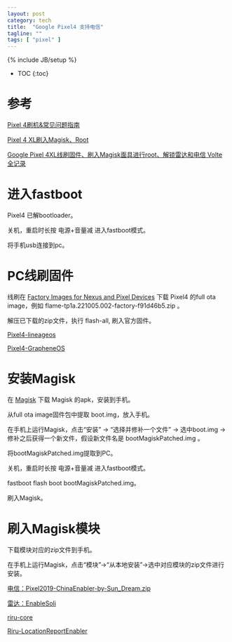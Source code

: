 ```yaml
---
layout: post
category: tech
title:  "Google Pixel4 支持电信"
tagline: ""
tags: [ "pixel" ] 
---
```

{% include JB/setup %}

* TOC
{:toc}

# 参考

[Pixel 4刷机&常见问题指南](https://blog.csdn.net/weixin_45472158/article/details/113461883)

[Pixel 4 XL刷入Magisk、Root](https://sspai.com/post/57923)

[Google Pixel 4XL线刷固件、刷入Magisk面具进行root、解锁雷达和电信 Volte全记录](https://www.kejiwanjia.com/jiaocheng/102516.html)

# 进入fastboot

Pixel4 已解bootloader。

关机，重启时长按 电源+音量减 进入fastboot模式。

将手机usb连接到pc。

# PC线刷固件

线刷在 [Factory Images for Nexus and Pixel Devices](https://developers.google.com/android/images) 下载 Pixel4 的full ota image，例如 flame-tp1a.221005.002-factory-f91d46b5.zip 。

解压已下载的zip文件，执行 flash-all, 刷入官方固件。

[Pixel4-lineageos](https://wiki.lineageos.org/devices/flame/)

[Pixel4-GrapheneOS](https://grapheneos.org/releases#flame-stable)

# 安装Magisk

在 [Magisk](https://github.com/topjohnwu/Magisk/) 下载 Magisk 的apk，安装到手机。

从full ota image固件包中提取 boot.img，放入手机。

在手机上运行Magisk，点击“安装” -> “选择并修补一个文件” -> 选中boot.img -> 修补之后获得一个新文件，假设新文件名是 bootMagiskPatched.img 。

将bootMagiskPatched.img提取到PC。

关机，重启时长按 电源+音量减 进入fastboot模式。

fastboot flash boot bootMagiskPatched.img。

刷入Magisk。

# 刷入Magisk模块

下载模块对应的zip文件到手机。

在手机上运行Magisk，点击“模块”->“从本地安装”->选中对应模块的zip文件进行安装。

[电信：Pixel2019-ChinaEnabler-by-Sun_Dream.zip]()

[雷达：EnableSoli](https://github.com/demj1206170/EnableSoli)

[riru-core](https://github.com/Magisk-Modules-Repo/riru-core)

[Riru-LocationReportEnabler](https://github.com/RikkaApps/Riru-LocationReportEnabler)

